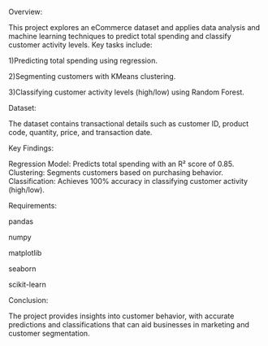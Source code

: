 Overview:

This project explores an eCommerce dataset and applies data analysis and machine learning techniques to predict total spending and classify customer activity levels. Key tasks include:

1)Predicting total spending using regression.

2)Segmenting customers with KMeans clustering.

3)Classifying customer activity levels (high/low) using Random Forest.

Dataset:

The dataset contains transactional details such as customer ID, product code, quantity, price, and transaction date.

Key Findings:

Regression Model: Predicts total spending with an R² score of 0.85.
Clustering: Segments customers based on purchasing behavior.
Classification: Achieves 100% accuracy in classifying customer activity (high/low).

Requirements:

pandas

numpy

matplotlib

seaborn

scikit-learn

Conclusion:

The project provides insights into customer behavior, with accurate predictions and classifications that can aid businesses in marketing and customer segmentation.
